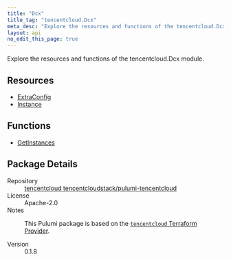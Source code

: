 ```yaml
---
title: "Dcx"
title_tag: "tencentcloud.Dcx"
meta_desc: "Explore the resources and functions of the tencentcloud.Dcx module."
layout: api
no_edit_this_page: true
---
```


<!-- WARNING: this file was generated by Pulumi Docs Generator. -->
<!-- Do not edit by hand unless you're certain you know what you are doing! -->

Explore the resources and functions of the tencentcloud.Dcx module.

<h2 id="resources">Resources</h2>
<ul class="api">
    <li><a href="extraconfig/" title="ExtraConfig"><span class="api-symbol api-symbol--resource"></span>ExtraConfig</a></li>
    <li><a href="instance/" title="Instance"><span class="api-symbol api-symbol--resource"></span>Instance</a></li>
</ul>

<h2 id="functions">Functions</h2>
<ul class="api">
    <li><a href="getinstances/" title="GetInstances"><span class="api-symbol api-symbol--function"></span>GetInstances</a></li>
</ul>

<h2 id="package-details">Package Details</h2>
<dl class="package-details">
	<dt>Repository</dt>
	<dd><a href="https://github.com/tencentcloudstack/pulumi-tencentcloud">tencentcloud tencentcloudstack/pulumi-tencentcloud</a></dd>
	<dt>License</dt>
	<dd>Apache-2.0</dd>
	<dt>Notes</dt>
	<dd><p>This Pulumi package is based on the <a href="https://github.com/tencentcloudstack/terraform-provider-tencentcloud"><code>tencentcloud</code> Terraform Provider</a>.</p>
</dd>
	<dt>Version</dt>
	<dd>0.1.8</dd>
</dl>

